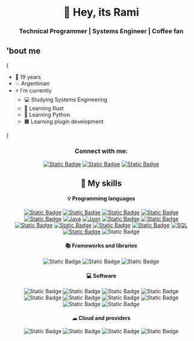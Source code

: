 <h1 align=center>👋 Hey, its Rami</h1>

<h3 align="center">Technical Programmer | Systems Engineer | Coffee fan </h3>

<!-- *   I'm currently learning: **Rust** & **React** 
*    I love: **COFFEE ☕**
*    Favorite lang: **Rust** & **Python** 
-->

<h2>'bout me</h2>
<p>
 {
<ul>
 <li>🤺 19 years</li>
 <li>💥 Argentinian</li>
 <li>⚡ I'm currently
 <ul>
   <li>💻 Studying Systems Engineering</li>
   <li>🧠 Learning Rust</li>
   <li>🐍 Learning Python</li>
   <li>🟫 Learning plugin development</li>
 </ul>
 </li>
</ul>
}
</p>


### <h3 align=center>Connect with me:</h3>

<p align="center">
<a href="http://www.instagram.com/rami._.v" target="_blank" rel="noreferrer"><img alt="Static Badge" src="https://img.shields.io/badge/Instagram-bold?style=for-the-badge&logo=instagram&logoColor=white&color=fa0000"></a>
<a href="https://www.linkedin.com/in/ramiro-valenzuela-a80057241/" target="_blank" rel="noreferrer"><img alt="Static Badge" src="https://img.shields.io/badge/Linkedin-bold?style=for-the-badge&logo=linkedin&logoColor=white&color=fa0000"></a>
<a href="https://discord.com/users/rami04#0600" target="_blank" rel="noreferrer"><img alt="Static Badge" src="https://img.shields.io/badge/Discord-bold?style=for-the-badge&logo=discord&logoColor=white&color=fa0000"></a>
</p>
 

<h2 align="center">🎨 My skills</h2>
<h4 align="center">💡 Programming languages</h4>

<p align="center"> 
<a href="https://github.com/search?q=user%3Arami04+language%3Aphp"><img alt="Static Badge" src="https://img.shields.io/badge/Php-bold?logo=php&logoColor=white&color=%23777BB4"></a>
<a href="https://github.com/search?q=user%3Arami04+language%3Ajavascript"><img alt="Static Badge" src="https://img.shields.io/badge/JavaScript-red?logo=javascript&logoColor=black&color=%23F7DF1E"></a>
<a href="https://github.com/search?q=user%3Arami04+language%3Ahtml"><img alt="Static Badge" src="https://img.shields.io/badge/HTML-red?logo=html5&logoColor=white"></a>
<a href="https://github.com/search?q=user%3Arami04+language%3Ac"><img alt="Static Badge" src="https://img.shields.io/badge/C-red?logo=c&logoColor=white&color=%23A8B9CC"></a>
<a href="https://github.com/search?q=user%3Arami04+language%3Acsharp"><img alt="Static Badge" src="https://img.shields.io/badge/C%23-red?logo=csharp&logoColor=white&color=%23512BD4"></a>
<a href="https://github.com/search?q=user%3Arami04+language%3Ajava"><img alt="Java" src="https://custom-icon-badges.demolab.com/badge/Java-007396.svg?logo=java&logoColor=white"></a>
<a href="https://github.com/search?q=user%3Arami04+language%3Ajson"><img alt="Json" src="https://custom-icon-badges.demolab.com/badge/Json-007396.svg?logo=json&logoColor=white"></a>
<a href="https://github.com/search?q=user%3Arami04+language%3Acpp"><img alt="Static Badge" src="https://img.shields.io/badge/C%2B%2B-red?logo=cplusplus&logoColor=white&color=%2300599C"></a>
<a href="https://github.com/search?q=user%3Arami04+language%3Adart"><img alt="Static Badge" src="https://img.shields.io/badge/Dart-red?logo=dart&logoColor=white&color=%230175C2"></a>
<a href="https://github.com/search?q=user%3Arami04+language%3Apython"><img alt="Static Badge" src="https://img.shields.io/badge/Python-bold?logo=python&logoColor=white&color=%233776AB"></a>
<a href="https://github.com/search?q=user%3Arami04+language%3Acss"><img alt="Static Badge" src="https://img.shields.io/badge/Css-bold?logo=css3&logoColor=white&color=%231572B6"></a>
<a href="https://github.com/search?q=user%3Arami04+language%3Asass"><img alt="Static Badge" src="https://img.shields.io/badge/Sass-bold?logo=sass&logoColor=white&color=%23CC6699"></a>
<a href="https://github.com/search?q=user%3Arami04+language%3Arust"><img alt="Static Badge" src="https://img.shields.io/badge/Rust-bold?logo=rust&logoColor=white&color=%23000000"></a>
<a href="https://github.com/search?q=user%3Arami04+language%3Asql"><img alt="SQL" src="https://custom-icon-badges.demolab.com/badge/SQL-025E8C.svg?logo=database&logoColor=white"></a>
<a href="https://github.com/search?q=user%3Arami04+language%3Alua"><img alt="Static Badge" src="https://img.shields.io/badge/Lua-bold?logo=lua&logoColor=white&color=%232C2D72"></a>
<img alt="Static Badge" src="https://img.shields.io/badge/Markdown-bold?logo=markdown&logoColor=white&color=%23000000">
</p>

<h4 align="center">📚 Frameworks and libraries</h4>

<p align="center"> 
<img alt="Static Badge" src="https://img.shields.io/badge/Flutter-bold?logo=flutter&logoColor=white&color=%2302569B">
<img alt="Static Badge" src="https://img.shields.io/badge/Bootstrap-bold?logo=bootstrap&logoColor=white&color=%237952B3">
<img alt="Static Badge" src="https://img.shields.io/badge/.NET-bold?logo=dotnet&logoColor=white&color=%23512BD4">
</p>


<h4 align="center">💻 Software</h4>

<p align="center"> 
<img alt="Static Badge" src="https://img.shields.io/badge/Git-bold?logo=git&logoColor=white&color=%23F05032">
<img alt="Static Badge" src="https://img.shields.io/badge/Visual%20Studio-bold?logo=visualstudio&logoColor=white&color=%235C2D91">
<img alt="Static Badge" src="https://img.shields.io/badge/Visual%20Studio%20code-bold?logo=visualstudiocode&logoColor=white&color=%23007ACC">
<img alt="Static Badge" src="https://img.shields.io/badge/Sublime%20text-bold?logo=sublimetext&logoColor=white&color=%23FF9800">
<img alt="Static Badge" src="https://img.shields.io/badge/OBS-bold?logo=obsstudio&logoColor=white&color=%23302E31">
<img alt="Static Badge" src="https://img.shields.io/badge/GitHub-bold?logo=Github&logoColor=white&color=%23181717">
<img alt="Static Badge" src="https://img.shields.io/badge/IntelliJ%20IDEA-bold?logo=intellijidea&logoColor=white&color=%23000000">
<img alt="Static Badge" src="https://img.shields.io/badge/IntelliJ%20IDEA-bold?logo=windows10&logoColor=white&color=%230078D6">
<img alt="Static Badge" src="https://img.shields.io/badge/JetBrains-bold?logo=jetbrains&logoColor=white&color=%23000000">
<img alt="Static Badge" src="https://img.shields.io/badge/Terminal-bold?logo=windowsterminal&logoColor=white&color=%234D4D4D">
</p>


<h4 align="center">☁ Cloud and providers</h4>

<p align="center"> 
<img alt="Static Badge" src="https://img.shields.io/badge/MongoDB-bold?logo=mongodb&logoColor=white&color=%2347A248">
<img alt="Static Badge" src="https://img.shields.io/badge/MySQL-bold?logo=mysql&logoColor=white&color=%234479A1">
<img alt="Static Badge" src="https://img.shields.io/badge/MariaDB-bold?logo=mariadb&logoColor=white&color=%23003545">
<img alt="Static Badge" src="https://img.shields.io/badge/Microsoft%20SQL%20Server-bold?logo=microsoftsqlserver&logoColor=white&color=%23CC2927">
</p>

<!-- Statistics 
<div align=center>
<a href="http://www.github.com/rami04"><img src="https://github-readme-stats.vercel.app/api?username=rami04&show_icons=true&hide=&count_private=true&title_color=0891b2&text_color=f97316&icon_color=0891b2&bg_color=1c1917&hide_border=true&show_icons=true" alt="rami04's GitHub stats" /></a>
<br><br>
<a href="https://github.com/rami04"><img width="500px" src="https://github-readme-stats.vercel.app/api/top-langs/?username=rami04&langs_count=10&title_color=0891b2&text_color=ffffff&icon_color=0891b2&bg_color=1c1917&hide_border=true&locale=en&custom_title=Top%20%Languages" alt="Top Languages" /></a>
</div>
-->
